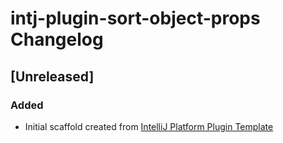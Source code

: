 <!-- Keep a Changelog guide -> https://keepachangelog.com -->

# intj-plugin-sort-object-props Changelog

## [Unreleased]
### Added
- Initial scaffold created from [IntelliJ Platform Plugin Template](https://github.com/JetBrains/intellij-platform-plugin-template)

